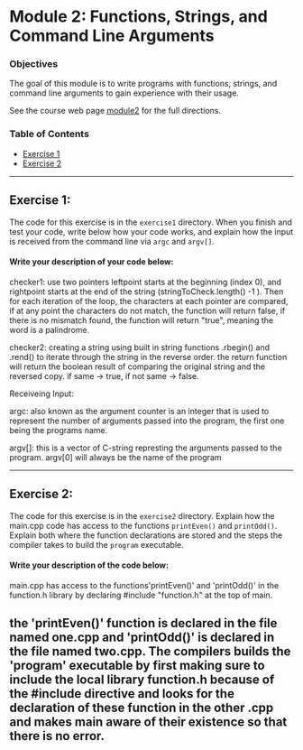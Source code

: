 # Module 2: Functions, Strings, and Command Line Arguments


### Objectives

The goal of this module is to write programs with functions, strings, and command line arguments to gain experience with their usage. 

See the course web page [module2](https://cmsc240-s24.github.io/module/2) for the full directions.

### Table of Contents

* [Exercise 1](#exercise_1)
* [Exercise 2](#exercise_2)

---

## Exercise 1: <a class="anchor" id="exercise_1"></a>

The code for this exercise is in the `exercise1` directory. When you finish and test your code, write below how your code works, and explain how the input is received from the command line via `argc` and `argv[]`. 

#### Write your description of your code below:

 checker1:
 use two pointers leftpoint starts at the beginning (index 0), and rightpoint starts at the end of the string (stringToCheck.length() -1 ). Then for each iteration of the loop, the characters at each pointer are compared, if at any point the characters do not match, the function will return false, if there is no mismatch found, the function will return "true", meaning the word is a palindrome. 

checker2:
creating a string using built in string functions .rbegin() and .rend() to iterate through the string in the reverse order. the return function will return the boolean result of comparing the original string and the reversed copy. if same -> true, if not same -> false. 

Receiveing Input: 

argc: also known as the argument counter is an integer that is used to represent the number of arguments passed into the program, the first one being the programs name.

argv[]: this is a vector of C-string represting the arguments passed to the program. argv[0] will always be the name of the program

---


## Exercise 2: <a class="anchor" id="exercise_2"></a>

The code for this exercise is in the `exercise2` directory. Explain how the main.cpp code has access to the functions `printEven()` and `printOdd()`.  Explain both where the function declarations are stored and the steps the compiler takes to build the `program` executable. 

#### Write your description of the code below:
main.cpp has access to the functions'printEven()' and 'printOdd()' in the function.h library by declaring #include "function.h" at the top of main. 

the 'printEven()' function is declared in the file named one.cpp and 'printOdd()' is declared in the file named two.cpp. The compilers builds the 'program' executable by first making sure to include the local library function.h because of the #include directive and looks for the declaration of these function in the other .cpp and makes main aware of their existence so that there is no error. 
---
